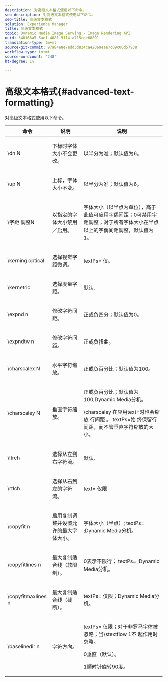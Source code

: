 ```yaml
---
description: 对高级文本格式使用以下命令。
seo-description: 对高级文本格式使用以下命令。
seo-title: 高级文本格式
solution: Experience Manager
title: 高级文本格式
topic: Dynamic Media Image Serving - Image Rendering API
uuid: 340166a5-5aef-4081-9114-a715cde68891
translation-type: tm+mt
source-git-commit: 97a84e8e7edd3d834ca42069eae7c09c00d57938
workflow-type: tm+mt
source-wordcount: '248'
ht-degree: 1%

---
```



# 高级文本格式{#advanced-text-formatting}

对高级文本格式使用以下命令。

<table id="table_43B2EB887C0F471BB60C23B570E7D3D2"> 
 <thead> 
  <tr> 
   <th class="entry"> 命令 </th> 
   <th class="entry"> 说明 </th> 
   <th class="entry"> 说明 </th> 
  </tr> 
 </thead>
 <tbody> 
  <tr> 
   <td> <span class="codeph"> \dn  <span class="varname"> N  </span> </span> </td> 
   <td> <p>下标时字体大小不会更改。 </p> </td> 
   <td> <p>以半分为准；默认值为6。 </p> </td> 
  </tr> 
  <tr> 
   <td> <span class="codeph"> \up  <span class="varname"> N  </span> </span> </td> 
   <td> <p>上标，字体大小不变。 </p> </td> 
   <td> <p>以半分为准；默认值为6。 </p> </td> 
  </tr> 
  <tr> 
   <td> <span class="codeph"> \字距 <span class="varname"> 调整N  </span> </span> </td> 
   <td> <p>以指定的字体大小禁用／启用。 </p> </td> 
   <td> <p>字体大小（以半点为单位），高于此值可应用字偶间距；0可禁用字距调整；对于所有字体大小在半点以上的字偶间距调整，默认值为1。 </p> </td> 
  </tr> 
  <tr> 
   <td> <span class="codeph"> \kerning optical  </span> </td> 
   <td> <p>选择视觉字距微调。 </p> </td> 
   <td> <p> <span class="codeph"> textPs= </span> 仅。 </p> </td> 
  </tr> 
  <tr> 
   <td> <span class="codeph"> \kernetric  </span> </td> 
   <td> <p>选择度量字距。 </p> </td> 
   <td> <p>默认. </p> </td> 
  </tr> 
  <tr> 
   <td> <span class="codeph"> \expnd  <span class="varname"> n  </span> </span> </td> 
   <td> <p>修改字符间距。 </p> </td> 
   <td> <p>正或负四分；默认值为0。 </p> </td> 
  </tr> 
  <tr> 
   <td> <span class="codeph"> \expndtw  <span class="varname"> n  </span> </span> </td> 
   <td> <p>修改字符间距。 </p> </td> 
   <td> <p>正或负扭曲。 </p> </td> 
  </tr> 
  <tr> 
   <td> <span class="codeph"> \charscalex  <span class="varname"> N  </span> </span> </td> 
   <td> <p>水平字符缩放。 </p> </td> 
   <td> <p>正或负百分比；默认值为100。 </p> </td> 
  </tr> 
  <tr> 
   <td> <span class="codeph"> \charscaley  <span class="varname"> N  </span> </span> </td> 
   <td> <p>垂直字符缩放。 </p> </td> 
   <td> <p>正或负百分比；默认值为100;Dynamic Media分机。 </p> <p> <span class="codeph"> \charscaley </span> 在应用text=时也会缩放 <span class="codeph"> 行间距 </span>。<span class="codeph"> textPs=始 </span> 终保留行间距，而不管垂直字符缩放的大小。 </p> </td> 
  </tr> 
  <tr> 
   <td> <span class="codeph"> \ltrch  </span> </td> 
   <td> <p>选择从左到右字符流。 </p> </td> 
   <td> <p>默认. </p> </td> 
  </tr> 
  <tr> 
   <td> <span class="codeph"> \rtlch  </span> </td> 
   <td> <p>选择从右到左的字符流。 </p> </td> 
   <td> <p> <span class="codeph"> text= </span> 仅限 </p> </td> 
  </tr> 
  <tr> 
   <td> <span class="codeph"> \copyfit  <span class="varname"> n  </span> </span> </td> 
   <td> <p>启用复制调整并设置允许的最大字体大小。 </p> </td> 
   <td> <p>字体大小（半点）;<span class="codeph"> textPs= </span>;Dynamic Media分机。 </p> </td> 
  </tr> 
  <tr> 
   <td> <span class="codeph"> \copyfitlines  <span class="varname"> n  </span> </span> </td> 
   <td> <p>最大复制适合线（软限制）。 </p> </td> 
   <td> <p>0表示不限行；<span class="codeph"> textPs= </span>;Dynamic Media分机。 </p> </td> 
  </tr> 
  <tr> 
   <td> <span class="codeph"> \copyfitmaxlines  <span class="varname"> n  </span> </span> </td> 
   <td> <p>最大复制适合线（截断）。 </p> </td> 
   <td> <p> <span class="codeph"> textPs= </span> 仅限；Dynamic Media分机。 </p> </td> 
  </tr> 
  <tr> 
   <td> <span class="codeph"> \baselinedir  <span class="varname"> n  </span> </span> </td> 
   <td> <p>字符方向。 </p> </td> 
   <td> <p> <span class="codeph"> textPs= </span> 仅限；对于非罗马字体被忽略；当\stextflow <span class="codeph"> 1不 </span> 起作用时忽略。 </p> <p>0垂直（默认）。 </p> <p>1顺时针旋转90度。 </p> </td> 
  </tr> 
 </tbody> 
</table>


